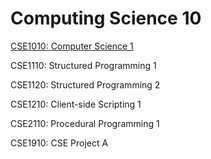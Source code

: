 # Computing Science 10

[CSE1010: Computer Science 1](CSE1010.md)

CSE1110: Structured Programming 1

CSE1120: Structured Programming 2

CSE1210: Client-side Scripting 1

CSE2110: Procedural Programming 1

CSE1910: CSE Project A